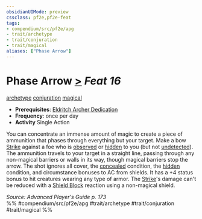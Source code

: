 ```yaml
---
obsidianUIMode: preview
cssclass: pf2e,pf2e-feat
tags:
- compendium/src/pf2e/apg
- trait/archetype
- trait/conjuration
- trait/magical
aliases: ["Phase Arrow"]
---
```

# Phase Arrow  [>](../../Rules/core-rulebook/chapter-9-playing-the-game.md#Actions "Single Action") *Feat 16*  
[archetype](../../Rules/traits/archetype.md)  [conjuration](../../Rules/traits/conjuration.md)  [magical](../../Rules/traits/magical.md)  

- **Prerequisites**: [Eldritch Archer Dedication](eldritch-archer-dedication-apg.md)
- **Frequency**: once per day
- **Activity** Single Action

You can concentrate an immense amount of magic to create a piece of ammunition that phases through everything but your target. Make a bow [Strike](../../Rules/actions/strike.md) against a foe who is [observed](../../Rules/conditions.md#Observed) or [hidden](../../Rules/conditions.md#Hidden) to you (but not [undetected](../../Rules/conditions.md#Undetected)). The ammunition travels to your target in a straight line, passing through any non-magical barriers or walls in its way, though magical barriers stop the arrow. The shot ignores all cover, the [concealed](../../Rules/conditions.md#Concealed) condition, the [hidden](../../Rules/conditions.md#Hidden) condition, and circumstance bonuses to AC from shields. It has a +4 status bonus to hit creatures wearing any type of armor. The [Strike](../../Rules/actions/strike.md)'s damage can't be reduced with a [Shield Block](shield-block.md) reaction using a non-magical shield.

*Source: Advanced Player's Guide p. 173*  
%% #compendium/src/pf2e/apg #trait/archetype #trait/conjuration #trait/magical %%